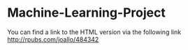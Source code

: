 # Machine-Learning-Project

You can find a link to the HTML version via the following link
http://rpubs.com/joallo/484342
